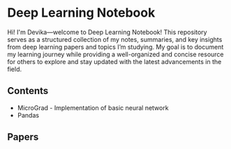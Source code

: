 # Deep Learning Notebook

Hi! I'm Devika—welcome to Deep Learning Notebook! This repository serves as a structured collection of my notes, summaries, and key insights from deep learning papers and topics I’m studying. My goal is to document my learning journey while providing a well-organized and concise resource for others to explore and stay updated with the latest advancements in the field.

## Contents
* MicroGrad - Implementation of basic neural network
* Pandas


## Papers

